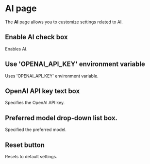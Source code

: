 # AI page

The **AI** page allows you to customize settings related to AI.

## Enable AI check box

Enables AI.

## Use 'OPENAI_API_KEY' environment variable

Uses 'OPENAI_API_KEY' environment variable.

## OpenAI API key text box

Specifies the OpenAI API key.

## Preferred model drop-down list box.

Specified the preferred model.

## Reset button

Resets to default settings.

